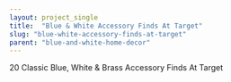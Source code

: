 ```yaml
---
layout: project_single
title:  "Blue & White Accessory Finds At Target"
slug: "blue-white-accessory-finds-at-target"
parent: "blue-and-white-home-decor"
---
```

20 Classic Blue, White & Brass Accessory Finds At Target